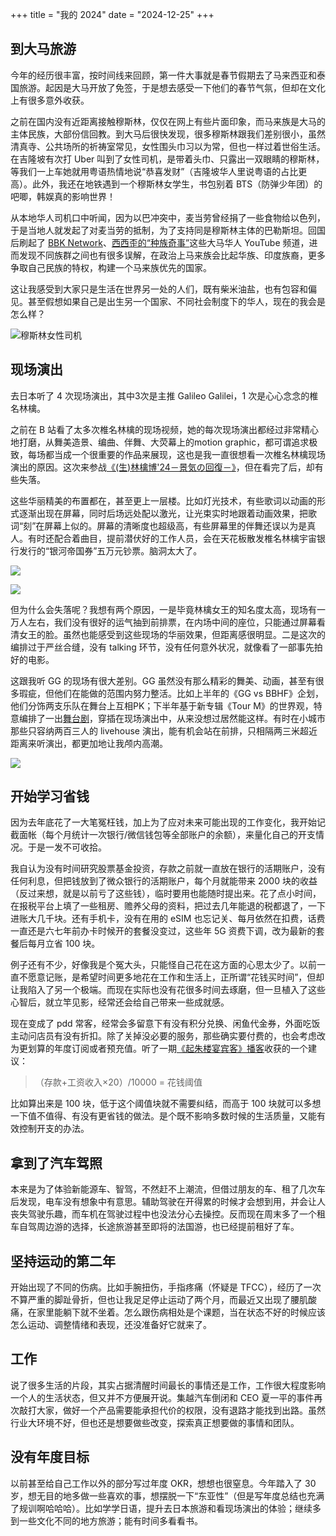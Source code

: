 +++
title = "我的 2024"
date = "2024-12-25"
+++

## 到大马旅游

今年的经历很丰富，按时间线来回顾，第一件大事就是春节假期去了马来西亚和泰国旅游。起因是大马开放了免签，于是想去感受一下他们的春节气氛，但却在文化上有很多意外收获。

之前在国内没有近距离接触穆斯林，仅仅在网上有些片面印象，而马来族是大马的主体民族，大部份信回教。到大马后很快发现，很多穆斯林跟我们差别很小，虽然清真寺、公共场所的祈祷室常见，女性围头巾习以为常，但也一样过着世俗生活。在吉隆坡有次打 Uber 叫到了女性司机，是带着头巾、只露出一双眼睛的穆斯林，等我们一上车她就用粤语热情地说“恭喜发财”（吉隆坡华人里说粤语的占比更高）。此外，我还在地铁遇到一个穆斯林女学生，书包别着 BTS（防弹少年团）的吧唧，韩娱真的影响世界！

从本地华人司机口中听闻，因为以巴冲突中，麦当劳曾经捐了一些食物给以色列，于是当地人就发起了对麦当劳的抵制，为了支持同是穆斯林主体的巴勒斯坦。回国后刷起了 [BBK Network](https://youtube.com/@bbknetwork)、[西西歪的“种族奇事”](https://youtube.com/@ccwhyao?si=Az5-aJI_FkClXUIx)这些大马华人 YouTube 频道，进而发现不同族群之间也有很多误解，在政治上马来族会比起华族、印度族裔，更多争取自己民族的特权，构建一个马来族优先的国家。

这让我感受到大家只是生活在世界另一处的人们，既有柴米油盐，也有包容和偏见。甚至假想如果自己是出生另一个国家、不同社会制度下的华人，现在的我会是怎么样？

![穆斯林女性司机](https://s21.ax1x.com/2024/12/25/pAjhAxg.md.jpg)


## 现场演出

去日本听了 4 次现场演出，其中3次是主推 Galileo Galilei，1 次是心心念念的椎名林檎。

之前在 B 站看了太多次椎名林檎的现场视频，她的每次现场演出都经过非常精心地打磨，从舞美造景、编曲、伴舞、大荧幕上的motion graphic，都可谓追求极致，每场都当成一个很重要的作品来展现，这也是我一直很想看一次椎名林檎现场演出的原因。这次来参战[《(生)林檎博'24－景気の回復－》](https://natalie.mu/music/news/602196)，但在看完了后，却有些失落。

这些华丽精美的布置都在，甚至更上一层楼。比如灯光技术，有些歌词以动画的形式逐渐出现在屏幕，同时后场远处配以激光，让光束实时地跟着动画效果，把歌词“刻”在屏幕上似的。屏幕的清晰度也超级高，有些屏幕里的伴舞还误以为是真人。有时还配合着曲目，提前潜伏好的工作人员，会在天花板散发椎名林檎宇宙银行发行的“银河帝国券”五万元钞票。脑洞太大了。

![](https://ogre.natalie.mu/media/news/music/2024/1219/ota_241123_2691.jpg?impolicy=hq&imwidth=730&imdensity=1)

![](https://ogre.natalie.mu/media/news/music/2024/1219/ota_241123_0068.jpg)

但为什么会失落呢？我想有两个原因，一是毕竟林檎女王的知名度太高，现场有一万人左右，我们没有很好的运气抽到前排票，在内场中间的座位，只能通过屏幕看清女王的脸。虽然也能感受到这些现场的华丽效果，但距离感很明显。二是这次的编排过于严丝合缝，没有 talking 环节，没有任何意外状况，就像看了一部事先拍好的电影。

这跟我听 GG 的现场有很大差别。GG 虽然没有那么精彩的舞美、动画，甚至有很多瑕疵，但他们在能做的范围内努力整活。比如上半年的《GG vs BBHF》企划，他们分饰两支乐队在舞台上互相PK；下半年基于新专辑《Tour M》的世界观，特意编排了一出[舞台剧](https://natalie.mu/music/news/596959)，穿插在现场演出中，从来没想过居然能这样。有时在小城市那些只容纳两百三人的 livehouse 演出，能有机会站在前排，只相隔两三米超近距离来听演出，都更加地让我颅内高潮。

![](https://ogre.natalie.mu/media/news/music/2024/1101/241025_gg_2985.jpg?impolicy=hq&imwidth=730&imdensity=1)

## 开始学习省钱

因为去年底花了一大笔冤枉钱，加上为了应对未来可能出现的工作变化，我开始记截面帐（每个月统计一次银行/微信钱包等全部账户的余额），来量化自己的开支情况。于是一发不可收拾。

我自认为没有时间研究股票基金投资，存款之前就一直放在银行的活期账户，没有任何利息，但把钱放到了微众银行的活期账户，每个月就能带来 2000 块的收益（反过来想，就是以前亏了这些钱），临时要用也能随时提出来。花了点小时间，在报税平台上填了一些租房、赡养父母的资料，把过去几年能退的税都退了，一下进账大几千块。还有手机卡，没有在用的 eSIM 也忘记关、每月依然在扣费，话费一直还是六七年前办卡时候开的套餐没变过，这些年 5G 资费下调，改为最新的套餐后每月立省 100 块。

例子还有不少，好像我是个冤大头，只能怪自己花在这方面的心思太少了。以前一直不愿意记账，是希望时间更多地花在工作和生活上，正所谓“花钱买时间”，但却让我陷入了另一个极端。而现在实际也没有花很多时间去琢磨，但一旦植入了这些心智后，就立竿见影，经常还会给自己带来一些成就感。

现在变成了 pdd 常客，经常会多留意下有没有积分兑换、闲鱼代金券，外面吃饭主动问店员有没有折扣。除了关掉没必要的服务，那些确实要付费的，也会考虑改为更划算的年度订阅或者预充值。听了一期[《起朱楼宴宾客》播客](https://www.xiaoyuzhoufm.com/episode/665348b8c59d1e5757cd71b5)收获的一个建议：

>（存款+工资收入×20）/10000 = 花钱阈值

比如算出来是 100 块，低于这个阈值块就不需要纠结，而高于 100 块就可以多想一下值不值得、有没有更省钱的做法。是个既不影响多数时候的生活质量，又能有效控制开支的办法。

## 拿到了汽车驾照

本来是为了体验新能源车、智驾，不然赶不上潮流，但借过朋友的车、租了几次车后发现，电车没有想象中有意思。辅助驾驶在开得累的时候才会想到用，并会让人丧失驾驶乐趣，而车机在驾驶过程中也没法分心去操控。反而现在周末多了一个租车自驾周边游的选择，长途旅游甚至即将的法国游，也已经提前租好了车。

## 坚持运动的第二年

开始出现了不同的伤病。比如手腕扭伤，手指疼痛（怀疑是 TFCC），经历了一次不算严重的脚趾骨折，但也让我足足停止运动了两个月，而最近又出现了腰肌酸痛，在家里能躺下就不坐着。怎么跟伤病相处是个课题，当在状态不好的时候应该怎么运动、调整情绪和表现，还没准备好它就来了。

## 工作

说了很多生活的片段，其实占据清醒时间最长的事情还是工作，工作很大程度影响一个人的生活状态，但又并不方便展开说。集越汽车倒闭和 CEO 夏一平的事件再次敲打大家，做好一个产品需要能承担代价的权限，没有退路才能找到出路。虽然行业大环境不好，但也还是想要做些改变，探索真正想要做的事情和团队。

## 没有年度目标

以前甚至给自己工作以外的部分写过年度 OKR，想想也很窒息。今年踏入了 30 岁，想无目的地多做一些喜欢的事，想摆脱一下“东亚性”（但是写年度总结也充满了规训啊哈哈哈）。比如学学日语，提升去日本旅游和看现场演出的体验；继续多到一些文化不同的地方旅游；能有时间多看看书。